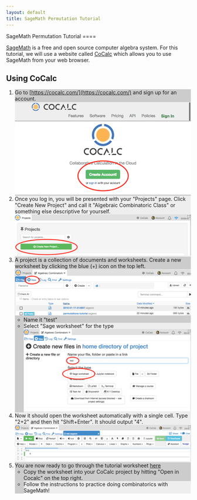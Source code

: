```yaml
---
layout: default
title: SageMath Permutation Tutorial
---
```

<head>
    <style>
        li { background: #EEEEEE; }
        li:nth-child(odd) { background: #CCCCCC; }
    </style>
</head>
SageMath Permutation Tutorial
====

[SageMath](https://www.sagemath.org/) is a free and open source computer algebra system. For this tutorial, we will use a website called [CoCalc](https://cocalc.com/) which allows you to use SageMath from your web browser.

Using CoCalc
----

1. Go to [https://cocalc.com/](https://cocalc.com/) and sign up for an account.
![Create account button on CoCalc homepage](../img/cocalc-create-account-1.png)
1. Once you log in, you will be presented with your "Projects" page. Click "Create New Project" and call it "Algebraic Combinatoric Class" or something else descriptive for yourself.
![CoCalc Projects Page](../img/cocalc-projects-2.png)
1. A project is a collection of documents and worksheets. Create a new worksheet by clicking the blue (+) icon on the top left. 
    ![CoCalc Files Page](../img/cocalc-files-3.png)
    - Name it "test"
    - Select "Sage worksheet" for the type
    ![CoCalc New Worksheet](../img/cocalc-new-file-4.png)
1. Now it should open the worksheet automatically with a single cell. Type "2+2" and then hit "Shift+Enter". It should output "4". 
    ![CoCalc worksheet](../img/cocalc-worksheet-5.png)
1. You are now ready to go through the tutorial worksheet [here](https://cocalc.com/share/495b25fe-5784-4f66-94ea-ecb0da67fa42/permutations-tutorial.sagews?viewer=share)
    - Copy the worksheet into your CoCalc project by hitting "Open in Cocalc" on the top right.
    - Follow the instructions to practice doing combinatorics with SageMath!
